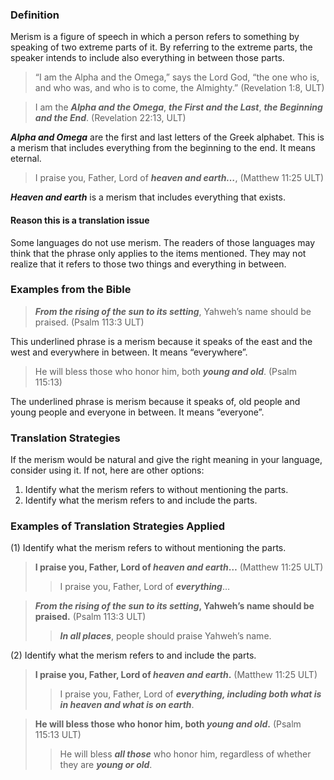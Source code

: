 

### Definition

Merism is a figure of speech in which a person refers to something by speaking of two extreme parts of it. By referring to the extreme parts, the speaker intends to include also everything in between those parts.

> “I am the Alpha and the Omega,” says the Lord God, “the one who is, and who was, and who is to come, the Almighty.” (Revelation 1:8, ULT)
  
> I am the ***Alpha and the Omega***, ***the First and the Last***, ***the Beginning and the End***. (Revelation 22:13, ULT)

***Alpha and Omega*** are the first and last letters of the Greek alphabet. This is a merism that includes everything from the beginning to the end. It means eternal.
> I praise you, Father, Lord of ***heaven and earth…***, (Matthew 11:25 ULT)

***Heaven and earth*** is a merism that includes everything that exists.


#### Reason this is a translation issue

Some languages do not use merism. The readers of those languages may think that the phrase only applies to the items mentioned. They may not realize that it refers to those two things and everything in between.

### Examples from the Bible

> ***From the rising of the sun to its setting***, Yahweh’s name should be praised. (Psalm 113:3 ULT)

This underlined phrase is a merism because it speaks of the east and the west and everywhere in between. It means “everywhere”.

> He will bless those who honor him, both ***young and old***. (Psalm 115:13)

The underlined phrase is merism because it speaks of, old people and young people and everyone in between. It means “everyone”.


### Translation Strategies

If the merism would be natural and give the right meaning in your language, consider using it. If not, here are other options:

1. Identify what the merism refers to without mentioning the parts.
1. Identify what the merism refers to and include the parts.

### Examples of Translation Strategies Applied

(1) Identify what the merism refers to without mentioning the parts.

> **I praise you, Father, Lord of ***heaven and earth***…** (Matthew 11:25 ULT)  
>> I praise you, Father, Lord of ***everything***…
  
> *****From the rising of the sun to its setting***, Yahweh’s name should be praised.** (Psalm 113:3 ULT)  
>> ***In all places***, people should praise Yahweh’s name.

(2) Identify what the merism refers to and include the parts.

> **I praise you, Father, Lord of ***heaven and earth***.** (Matthew 11:25 ULT)  
>> I praise you, Father, Lord of ***everything, including both what is in heaven and what is on earth***.
  
> **He will bless those who honor him, both ***young and old***.** (Psalm 115:13 ULT)  
>> He will bless ***all those*** who honor him, regardless of whether they are ***young or old***.


